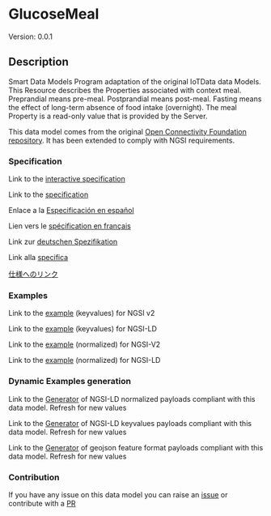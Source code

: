 # GlucoseMeal
Version: 0.0.1

## Description 

Smart Data Models Program adaptation of the original IoTData data Models. This Resource describes the Properties associated with context meal. Preprandial means pre-meal. Postprandial means post-meal. Fasting means the effect of long-term absence of food intake (overnight). The meal Property is a read-only value that is provided by the Server.

This data model comes from the original [Open Connectivity Foundation repository](https://github.com/openconnectivityfoundation/IoTDataModels). It has been extended to comply with NGSI requirements.
### Specification

Link to the [interactive specification](https://swagger.lab.fiware.org/?url=https://smart-data-models.github.io/dataModel.OCF/GlucoseMeal/swagger.yaml)

Link to the [specification](https://github.com/smart-data-models/dataModel.OCF/blob/master/GlucoseMeal/doc/spec.md)

Enlace a la [Especificación en español](https://github.com/smart-data-models/dataModel.OCF/blob/master/GlucoseMeal/doc/spec_ES.md)

Lien vers le [spécification en français](https://github.com/smart-data-models/dataModel.OCF/blob/master/GlucoseMeal/doc/spec_FR.md)

Link zur [deutschen Spezifikation](https://github.com/smart-data-models/dataModel.OCF/blob/master/GlucoseMeal/doc/spec_DE.md)

Link alla [specifica](https://github.com/smart-data-models/dataModel.OCF/blob/master/GlucoseMeal/doc/spec_IT.md)

[仕様へのリンク](https://github.com/smart-data-models/dataModel.OCF/blob/master/GlucoseMeal/doc/spec_JA.md)
### Examples

Link to the [example](https://smart-data-models.github.io/dataModel.OCF/GlucoseMeal/examples/example.json) (keyvalues) for NGSI v2

Link to the [example](https://smart-data-models.github.io/dataModel.OCF/GlucoseMeal/examples/example.jsonld) (keyvalues) for NGSI-LD

Link to the [example](https://smart-data-models.github.io/dataModel.OCF/GlucoseMeal/examples/example-normalized.json) (normalized) for NGSI-V2

Link to the [example](https://smart-data-models.github.io/dataModel.OCF/GlucoseMeal/examples/example-normalized.jsonld) (normalized) for NGSI-LD
### Dynamic Examples generation

Link to the [Generator](https://smartdatamodels.org/extra/ngsi-ld_generator.php?schemaUrl=https://raw.githubusercontent.com/smart-data-models/dataModel.OCF/master/GlucoseMeal/schema.json&email=info@smartdatamodels.org) of NGSI-LD normalized payloads compliant with this data model. Refresh for new values

Link to the [Generator](https://smartdatamodels.org/extra/ngsi-ld_generator_keyvalues.php?schemaUrl=https://raw.githubusercontent.com/smart-data-models/dataModel.OCF/master/GlucoseMeal/schema.json&email=info@smartdatamodels.org) of NGSI-LD keyvalues payloads compliant with this data model. Refresh for new values

Link to the [Generator](https://smartdatamodels.org/extra/geojson_features_generator.php?schemaUrl=https://raw.githubusercontent.com/smart-data-models/dataModel.OCF/master/GlucoseMeal/schema.json&email=info@smartdatamodels.org) of geojson feature format payloads compliant with this data model. Refresh for new values
### Contribution

 If you have any issue on this data model you can raise an [issue](https://github.com/smart-data-models/dataModel.OCF/issues)  or contribute with a [PR](https://github.com/smart-data-models/dataModel.OCF/pulls)